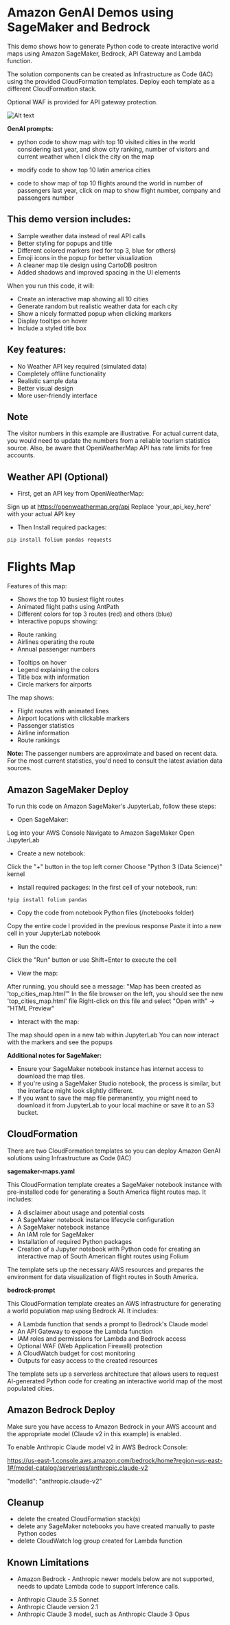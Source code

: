 # Amazon GenAI Demos using SageMaker and Bedrock

This demo shows how to generate Python code to create interactive world maps using Amazon SageMaker, Bedrock, API Gateway and Lambda function.

The solution components can be created as Infrastructure as Code (IAC) using the provided CloudFormation templates. Deploy each template as a different CloudFormation stack.

Optional WAF is provided for API gateway protection.

![Alt text](../diagrams/genai-maps.png?raw=true "Diagram Image")

**GenAI prompts:** 

* python code to show map with top 10 visited cities in the world considering last year,
and show city ranking, number of visitors and current weather when I click the city on the map

* modify code to show top 10 latin america cities

* code to show map of top 10 flights around the world in number of passengers last year, click on map to show flight number, company and passengers number

## This demo version includes:

* Sample weather data instead of real API calls
* Better styling for popups and title
* Different colored markers (red for top 3, blue for others)
* Emoji icons in the popup for better visualization
* A cleaner map tile design using CartoDB positron
* Added shadows and improved spacing in the UI elements

When you run this code, it will:

* Create an interactive map showing all 10 cities
* Generate random but realistic weather data for each city
* Show a nicely formatted popup when clicking markers
* Display tooltips on hover
* Include a styled title box

## Key features:

* No Weather API key required (simulated data)
* Completely offline functionality
* Realistic sample data
* Better visual design
* More user-friendly interface

## Note

The visitor numbers in this example are illustrative. For actual current data, you would need to update the numbers from a reliable tourism statistics source. Also, be aware that OpenWeatherMap API has rate limits for free accounts.

## Weather API (Optional)

* First, get an API key from OpenWeatherMap:

Sign up at https://openweathermap.org/api
Replace 'your_api_key_here' with your actual API key

* Then Install required packages:
    
`pip install folium pandas requests`

# Flights Map

Features of this map:

* Shows the top 10 busiest flight routes
* Animated flight paths using AntPath
* Different colors for top 3 routes (red) and others (blue)
* Interactive popups showing:
- Route ranking
- Airlines operating the route
- Annual passenger numbers
* Tooltips on hover
* Legend explaining the colors
* Title box with information
* Circle markers for airports

The map shows:

* Flight routes with animated lines
* Airport locations with clickable markers
* Passenger statistics
* Airline information
* Route rankings

**Note:** The passenger numbers are approximate and based on recent data. For the most current statistics, you'd need to consult the latest aviation data sources.

## Amazon SageMaker Deploy

To run this code on Amazon SageMaker's JupyterLab, follow these steps:

* Open SageMaker:

Log into your AWS Console
Navigate to Amazon SageMaker
Open JupyterLab

* Create a new notebook:

Click the "+" button in the top left corner
Choose "Python 3 (Data Science)" kernel

* Install required packages:
In the first cell of your notebook, run:
 
`!pip install folium pandas`

* Copy the code from notebook Python files (/notebooks folder)

Copy the entire code I provided in the previous response
Paste it into a new cell in your JupyterLab notebook

* Run the code:

Click the "Run" button or use Shift+Enter to execute the cell

* View the map:

After running, you should see a message: "Map has been created as 'top_cities_map.html'"
In the file browser on the left, you should see the new 'top_cities_map.html' file
Right-click on this file and select "Open with" -> "HTML Preview"

* Interact with the map:

The map should open in a new tab within JupyterLab
You can now interact with the markers and see the popups


**Additional notes for SageMaker:**

* Ensure your SageMaker notebook instance has internet access to download the map tiles.
* If you're using a SageMaker Studio notebook, the process is similar, but the interface might look slightly different.
* If you want to save the map file permanently, you might need to download it from JupyterLab to your local machine or save it to an S3 bucket.

## CloudFormation

There are two CloudFormation templates so you can deploy Amazon GenAI solutions using Infrastructure as Code (IAC)

**sagemaker-maps.yaml**

This CloudFormation template creates a SageMaker notebook instance with pre-installed code for generating a South America flight routes map. It includes:

* A disclaimer about usage and potential costs
* A SageMaker notebook instance lifecycle configuration
* A SageMaker notebook instance
* An IAM role for SageMaker
* Installation of required Python packages
* Creation of a Jupyter notebook with Python code for creating an interactive map of South American flight routes using Folium

The template sets up the necessary AWS resources and prepares the environment for data visualization of flight routes in South America.

**bedrock-prompt**

This CloudFormation template creates an AWS infrastructure for generating a world population map using Bedrock AI. It includes:

* A Lambda function that sends a prompt to Bedrock's Claude model
* An API Gateway to expose the Lambda function
* IAM roles and permissions for Lambda and Bedrock access
* Optional WAF (Web Application Firewall) protection
* A CloudWatch budget for cost monitoring
* Outputs for easy access to the created resources

The template sets up a serverless architecture that allows users to request AI-generated Python code for creating an interactive world map of the most populated cities.

## Amazon Bedrock Deploy

Make sure you have access to Amazon Bedrock in your AWS account and the appropriate model (Claude v2 in this example) is enabled.

To enable Anthropic Claude model v2 in AWS Bedrock Console:

https://us-east-1.console.aws.amazon.com/bedrock/home?region=us-east-1#/model-catalog/serverless/anthropic.claude-v2

"modelId": "anthropic.claude-v2"

## Cleanup

* delete the created CloudFormation stack(s)
* delete any SageMaker notebooks you have created manually to paste Python codes
* delete CloudWatch log group created for Lambda function

## Known Limitations

* Amazon Bedrock - Anthropic newer models below are not supported, needs to update Lambda code to support Inference calls.

- Anthropic Claude 3.5 Sonnet
- Anthropic Claude version 2.1
- Anthropic Claude 3 model, such as Anthropic Claude 3 Opus